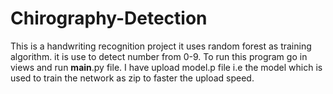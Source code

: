 # Chirography-Detection
This is a handwriting recognition project it uses random forest as training algorithm. it is use to detect number from 0-9. To run this program go in views and run __main__.py file.
I have upload model.p file i.e the model which is used to train the network as zip to faster the upload speed.
